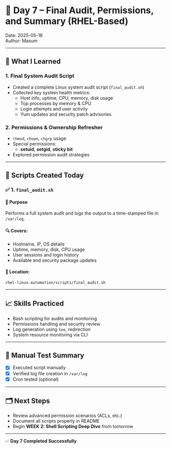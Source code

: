 # 📅 Day 7 – Final Audit, Permissions, and Summary (RHEL-Based)

Date: 2025-05-18  
Author: Masum

---

## 🧠 What I Learned

### 1. Final System Audit Script
- Created a complete Linux system audit script (`final_audit.sh`)
- Collected key system health metrics:
  - Host info, uptime, CPU, memory, disk usage
  - Top processes by memory & CPU
  - Login attempts and user activity
  - Yum updates and security patch advisories

### 2. Permissions & Ownership Refresher
- `chmod`, `chown`, `chgrp` usage
- Special permissions:
  - **setuid**, **setgid**, **sticky bit**
- Explored permission audit strategies

---

## 📜 Scripts Created Today

### ✅ 1. `final_audit.sh`

#### 🔧 Purpose
Performs a full system audit and logs the output to a time-stamped file in `/var/log`.

#### 🔍 Covers:
- Hostname, IP, OS details
- Uptime, memory, disk, CPU usage
- User sessions and login history
- Available and security package updates

#### 📌 Location:
`rhel-linux-automation/scripts/final_audit.sh`

---

## 📈 Skills Practiced

- Bash scripting for audits and monitoring
- Permissions handling and security review
- Log generation using `tee`, redirection
- System resource monitoring via CLI

---

## 🧪 Manual Test Summary

- [x] Executed script manually
- [x] Verified log file creation in `/var/log`
- [x] Cron tested (optional)

---

## 🗂️ Next Steps

- Review advanced permission scenarios (ACLs, etc.)
- Document all scripts properly in README
- Begin **WEEK 2: Shell Scripting Deep Dive** from tomorrow

---

✅ **Day 7 Completed Successfully**

